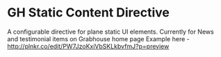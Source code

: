 # GH Static Content Directive

A configurable directive for plane static UI elements. Currently for News and testimonial items on Grabhouse home page
Example here - http://plnkr.co/edit/PW7JzoKxiVbSKLkbvfmJ?p=preview

